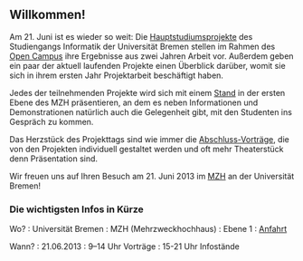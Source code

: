 ## Willkommen!

Am 21. Juni ist es wieder so weit: Die [Hauptstudiumsprojekte](projekte.html)
des Studiengangs Informatik der Universität Bremen stellen im Rahmen des 
[Open Campus](http://www.uni-bremen.de/open-campus.html) ihre Ergebnisse aus
zwei Jahren Arbeit vor. Außerdem geben ein paar der aktuell laufenden Projekte
einen Überblick darüber, womit sie sich in ihrem ersten Jahr Projektarbeit
beschäftigt haben.

Jedes der teilnehmenden Projekte wird sich mit einem [Stand](staende.html) in
der ersten Ebene des MZH präsentieren, an dem es neben Informationen und
Demonstrationen natürlich auch die Gelegenheit gibt, mit den Studenten ins
Gespräch zu kommen.

Das Herzstück des Projekttags sind wie immer die [Abschluss-Vorträge](ablauf.html),
die von den Projekten individuell gestaltet werden und oft mehr Theaterstück
denn Präsentation sind.

Wir freuen uns auf Ihren Besuch am 21. Juni 2013 im [MZH](anfahrt.html) an der
Universität Bremen!

### Die wichtigsten Infos in Kürze

Wo?
: Universität Bremen
: MZH (Mehrzweckhochhaus)
: Ebene 1
: [Anfahrt](anfahrt.html)

Wann?
: 21.06.2013
: 9–14 Uhr Vorträge
: 15-21 Uhr Infostände
